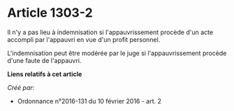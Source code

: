 # Article 1303-2

Il n'y a pas lieu à indemnisation si l'appauvrissement procède d'un acte accompli par l'appauvri en vue d'un profit
personnel.

L'indemnisation peut être modérée par le juge si l'appauvrissement procède d'une faute de l'appauvri.

**Liens relatifs à cet article**

_Créé par_:

  - Ordonnance n°2016-131 du 10 février 2016 - art. 2
